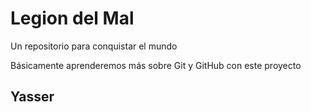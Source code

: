 # Legion del Mal
Un repositorio para conquistar el mundo

Básicamente aprenderemos más sobre Git y GitHub con este proyecto

## Yasser